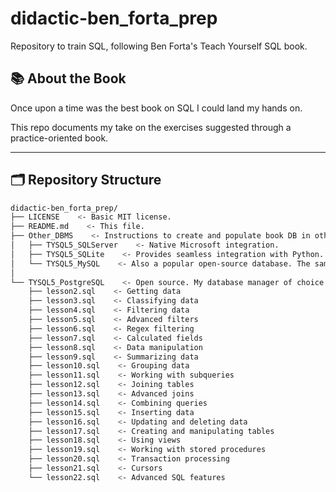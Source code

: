 # didactic-ben_forta_prep
Repository to train SQL, following Ben Forta's Teach Yourself SQL book.

## 📚 About the Book

Once upon a time was the best book on SQL I could land my hands on.

This repo documents my take on the exercises suggested through a practice-oriented book.

---

## 🗂️ Repository Structure

```bash
didactic-ben_forta_prep/
├── LICENSE    <- Basic MIT license.
├── README.md    <- This file.
├── Other_DBMS    <- Instructions to create and populate book DB in other major DBMS, downloadable in forta.com/books/0135182794/
│   ├── TYSQL5_SQLServer    <- Native Microsoft integration.
│   ├── TYSQL5_SQLite    <- Provides seamless integration with Python.
│   └── TYSQL5_MySQL    <- Also a popular open-source database. The same creators later made MariaDB.
│
└── TYSQL5_PostgreSQL    <- Open source. My database manager of choice. I used PGAdmin as the main development interface.
    ├── lesson2.sql    <- Getting data
    ├── lesson3.sql    <- Classifying data
    ├── lesson4.sql    <- Filtering data
    ├── lesson5.sql    <- Advanced filters
    ├── lesson6.sql    <- Regex filtering
    ├── lesson7.sql    <- Calculated fields
    ├── lesson8.sql    <- Data manipulation
    ├── lesson9.sql    <- Summarizing data
    ├── lesson10.sql    <- Grouping data
    ├── lesson11.sql    <- Working with subqueries
    ├── lesson12.sql    <- Joining tables
    ├── lesson13.sql    <- Advanced joins
    ├── lesson14.sql    <- Combining queries
    ├── lesson15.sql    <- Inserting data
    ├── lesson16.sql    <- Updating and deleting data
    ├── lesson17.sql    <- Creating and manipulating tables
    ├── lesson18.sql    <- Using views
    ├── lesson19.sql    <- Working with stored procedures
    ├── lesson20.sql    <- Transaction processing
    ├── lesson21.sql    <- Cursors
    └── lesson22.sql    <- Advanced SQL features
